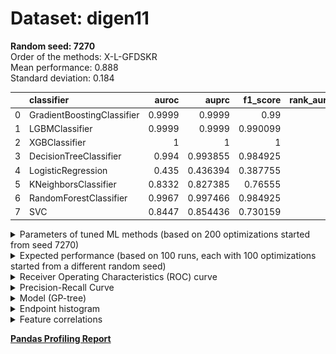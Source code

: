 # Dataset: digen11
**Random seed: 7270**<br/>
Order of the methods: X-L-GFDSKR<br/>
Mean performance: 0.888<br/>
Standard deviation: 0.184<br/>


|    | classifier                 |   auroc |    auprc |   f1_score |   rank_auroc |   rank_auprc |   rank_f1 |
|---:|:---------------------------|--------:|---------:|-----------:|-------------:|-------------:|----------:|
|  0 | GradientBoostingClassifier |  0.9999 | 0.9999   |   0.99     |            1 |            1 |         2 |
|  1 | LGBMClassifier             |  0.9999 | 0.9999   |   0.990099 |            1 |            1 |         2 |
|  2 | XGBClassifier              |  1      | 1        |   1        |            1 |            1 |         1 |
|  3 | DecisionTreeClassifier     |  0.994  | 0.993855 |   0.984925 |            5 |            5 |         4 |
|  4 | LogisticRegression         |  0.435  | 0.436394 |   0.387755 |            8 |            8 |         8 |
|  5 | KNeighborsClassifier       |  0.8332 | 0.827385 |   0.76555  |            7 |            7 |         6 |
|  6 | RandomForestClassifier     |  0.9967 | 0.997466 |   0.984925 |            4 |            4 |         4 |
|  7 | SVC                        |  0.8447 | 0.854436 |   0.730159 |            6 |            6 |         7 |



<details>
<summary>Parameters of tuned ML methods (based on 200 optimizations started from seed 7270)</summary>


```
GradientBoostingClassifier(learning_rate=0.13529091800043855, max_depth=5,
                           min_samples_leaf=5, n_iter_no_change=11,
                           random_state=7270, tol=1e-07,
                           validation_fraction=0.060000000000000005)
LGBMClassifier(deterministic=True, force_row_wise=True, max_depth=6,
               metric='binary_logloss', n_estimators=65, n_jobs=1,
               num_leaves=203, objective='binary', random_state=7270)
XGBClassifier(alpha=1.5478314684842867e-05, base_score=0.5, booster='dart',
              colsample_bylevel=1, colsample_bynode=1, colsample_bytree=1,
              eta=0.010690873400215734, eval_metric='logloss',
              gamma=0.30000000000000004, gpu_id=-1, importance_type='gain',
              interaction_constraints='', learning_rate=0.0106908735,
              max_delta_step=0, max_depth=6, min_child_weight=1, missing=nan,
              monotone_constraints='()', n_estimators=35, n_jobs=1, nthread=1,
              num_parallel_tree=1, random_state=7270, reg_alpha=1.54783156e-05,
              reg_lambda=11.510310979899907, scale_pos_weight=1, subsample=1,
              tree_method='exact', use_label_encoder=False,
              validate_parameters=1, ...)
DecisionTreeClassifier(max_depth=8, min_samples_leaf=10, min_samples_split=20,
                       random_state=7270)
LogisticRegression(C=0.0010270431978272176, random_state=7270,
                   solver='newton-cg')
KNeighborsClassifier(n_neighbors=36, p=1, weights='distance')
RandomForestClassifier(max_depth=10, max_features=None, min_samples_split=9,
                       n_estimators=69, random_state=7270)
SVC(C=175.68099360339752, class_weight='balanced', coef0=3.1, kernel='poly',
    probability=True, random_state=7270, tol=1.631233137357333e-05)
```

</details>

<details>
<summary>Expected performance (based on 100 runs, each with 100 optimizations started from a different random seed)</summary>
<img src='digen11_7270-box.svg' width=40% />
</details>

<details>
<summary>Receiver Operating Characteristics (ROC) curve</summary>
<img src='digen11_7270-roc.svg' width=40% />
</details>

<details>
<summary>Precision-Recall Curve</summary>
<img src='digen11_7270-prc.svg' width=40% />
</details>

<details>
<summary>Model (GP-tree)</summary>
<img src='digen11_7270-model.svg' height=10% />
</details>

<details>
<summary>Endpoint histogram</summary>
<img src='digen11_7270-endpoint.svg' width=40% />
</details>

<details>
<summary>Feature correlations</summary>
<img src='digen11_7270-corr.svg' width=40% />
</details>

[**Pandas Profiling Report**](https://epistasislab.github.io/digen/profile/digen11_7270.html)